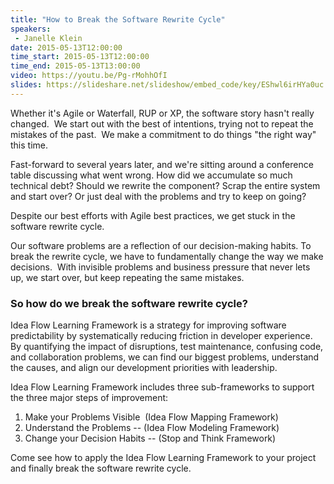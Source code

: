 ```yaml
---
title: "How to Break the Software Rewrite Cycle"
speakers:
 - Janelle Klein
date: 2015-05-13T12:00:00
time_start: 2015-05-13T12:00:00
time_end: 2015-05-13T13:00:00
video: https://youtu.be/Pg-rMohhOfI
slides: https://slideshare.net/slideshow/embed_code/key/EShwl6irHYa0uc
---
```


<p>Whether it's Agile or Waterfall, RUP or XP, the software story hasn't really changed.&nbsp; We start out with the best of intentions, trying not to repeat the mistakes of the past.&nbsp; We make a commitment to do things "the right way" this time.</p>

<p>Fast-forward to several years later, and we're sitting around a conference table discussing what went wrong. How did we accumulate so much technical debt? Should we rewrite the component? Scrap the entire system and start over? Or just deal with the problems and try to keep on going?</p>

<p>Despite our best efforts with Agile best practices, we get stuck in the software rewrite cycle.&nbsp;</p>

<p>Our software problems are a reflection of our decision-making habits. To break the rewrite cycle, we have to fundamentally change the way we make decisions.&nbsp; With invisible problems and business pressure that never lets up, we start over, but keep repeating the same mistakes.&nbsp;</p>

<h3>So how do we break the software rewrite cycle?&nbsp;</h3>

<p>Idea Flow Learning Framework is a strategy for improving software predictability by systematically reducing friction in developer experience.&nbsp; By quantifying the impact of disruptions, test maintenance, confusing code, and collaboration problems, we can find our biggest problems, understand the causes, and align our development priorities with leadership.&nbsp;</p>

<p>Idea Flow Learning Framework includes three sub-frameworks to support the three major steps of improvement:</p>

<ol>
 <li>Make your Problems Visible&nbsp; (Idea Flow Mapping Framework)</li>
 <li>Understand the Problems -- (Idea Flow Modeling Framework)</li>
 <li>Change your Decision Habits -- (Stop and Think Framework)</li>
</ol>

<p>Come see how to apply the Idea Flow Learning Framework to your project and finally break the software rewrite cycle.</p>

<p>&nbsp;</p>